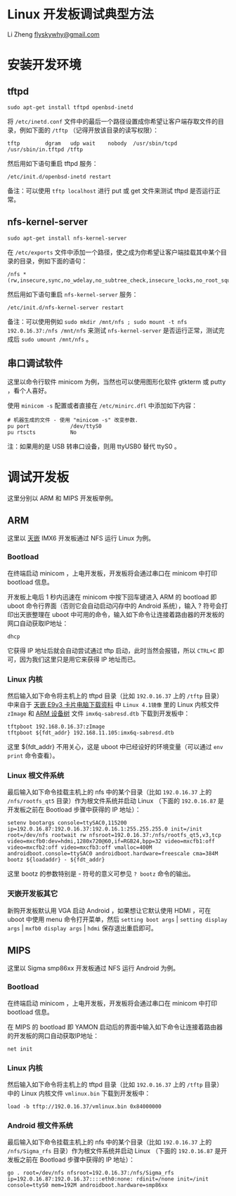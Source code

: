 # Linux 开发板调试典型方法

Li Zheng <flyskywhy@gmail.com>

# 安装开发环境

## tftpd
    sudo apt-get install tftpd openbsd-inetd

将 `/etc/inetd.conf` 文件中的最后一个路径设置成你希望让客户端存取文件的目录，例如下面的 `/tftp` （记得开放该目录的读写权限）：

    tftp		dgram	udp	wait	nobody	/usr/sbin/tcpd	/usr/sbin/in.tftpd /tftp

然后用如下语句重启 tftpd 服务：

    /etc/init.d/openbsd-inetd restart

备注：可以使用 `tftp localhost` 进行 put 或 get 文件来测试 tftpd 是否运行正常。

## nfs-kernel-server
    sudo apt-get install nfs-kernel-server

在 `/etc/exports` 文件中添加一个路径，使之成为你希望让客户端挂载其中某个目录的目录，例如下面的语句：

    /nfs *(rw,insecure,sync,no_wdelay,no_subtree_check,insecure_locks,no_root_squash)

然后用如下语句重启 `nfs-kernel-server` 服务：

    /etc/init.d/nfs-kernel-server restart

备注：可以使用例如 `sudo mkdir /mnt/nfs ; sudo mount -t nfs 192.0.16.37:/nfs /mnt/nfs` 来测试 `nfs-kernel-server` 是否运行正常，测试完成后 `sudo umount /mnt/nfs` 。

## 串口调试软件
这里以命令行软件 minicom 为例，当然也可以使用图形化软件 gtkterm 或 putty ，看个人喜好。

使用 `minicom -s` 配置或者直接在 `/etc/minirc.dfl` 中添加如下内容：
```
# 机器生成的文件 - 使用 "minicom -s" 改变参数.
pu port             /dev/ttyS0
pu rtscts           No
```

注：如果用的是 USB 转串口设备，则用 ttyUSB0 替代 ttyS0 。

# 调试开发板
这里分别以 ARM 和 MIPS 开发板举例。

## ARM
这里以 [天嵌](http://www.embedsky.com) IMX6 开发板通过 NFS 运行 Linux 为例。
### Bootload
在终端启动 minicom ，上电开发板，开发板将会通过串口在 minicom 中打印 bootload 信息。

开发板上电后 1 秒内迅速在 minicom 中按下回车键进入 ARM 的 bootload 即 uboot 命令行界面（否则它会自动启动闪存中的 Android 系统），输入 ? 符号会打印出天嵌整理在 uboot 中可用的命令，输入如下命令让连接着路由器的开发板的网口自动获取IP地址：

    dhcp

它获得 IP 地址后就会自动尝试通过 tftp 启动，此时当然会报错，所以 `CTRL+C` 即可，因为我们这里只是用它来获得 IP 地址而已。

### Linux 内核
然后输入如下命令将主机上的 tftpd 目录（比如 `192.0.16.37` 上的 `/tftp` 目录）中来自于 [天嵌 E9v3 卡片电脑下载资料](http://www.embedsky.com/index.php?g=home&m=download&a=show&id=7) 中 `Linux 4.1镜像` 里的 Linux 内核文件 `zImage` 和 [ARM 设备树](https://blog.csdn.net/21cnbao/article/details/8457546) 文件 `imx6q-sabresd.dtb` 下载到开发板中：

    tftpboot 192.168.0.16.37:zImage
    tftpboot ${fdt_addr} 192.168.11.105:imx6q-sabresd.dtb

这里 ${fdt_addr} 不用关心，这是 uboot 中已经设好的环境变量（可以通过 `env print` 命令查看）。

### Linux 根文件系统
最后输入如下命令挂载主机上的 nfs 中的某个目录（比如 `192.0.16.37` 上的 `/nfs/rootfs_qt5` 目录）作为根文件系统并启动 Linux （下面的 `192.0.16.87` 是开发板之前在 Bootload 步骤中获得的 IP 地址）：

    setenv bootargs console=ttySAC0,115200 ip=192.0.16.87:192.0.16.37:192.0.16.1:255.255.255.0 init=/init root=/dev/nfs rootwait rw nfsroot=192.0.16.37:/nfs/rootfs_qt5,v3,tcp video=mxcfb0:dev=hdmi,1280x720@60,if=RGB24,bpp=32 video=mxcfb1:off video=mxcfb2:off video=mxcfb3:off vmalloc=400M androidboot.console=ttySAC0 androidboot.hardware=freescale cma=384M
    bootz ${loadaddr} - ${fdt_addr}

这里 bootz 的参数特别是 - 符号的意义可参见 `? bootz` 命令的输出。

### 天嵌开发板其它
新购开发板默认用 VGA 启动 Android ，如果想让它默认使用 HDMI ，可在 uboot 中使用 menu 命令打开菜单，然后 `setting boot args` | `setting display args` | `mxfb0 display args` | `hdmi` 保存退出重启即可。

## MIPS
这里以 Sigma smp86xx 开发板通过 NFS 运行 Android 为例。
### Bootload
在终端启动 minicom ，上电开发板，开发板将会通过串口在 minicom 中打印 bootload 信息。

在 MIPS 的 bootload 即 YAMON 启动后的界面中输入如下命令让连接着路由器的开发板的网口自动获取IP地址：

    net init

### Linux 内核
然后输入如下命令将主机上的 tftpd 目录（比如 `192.0.16.37` 上的 `/tftp` 目录）中的 Linux 内核文件 `vmlinux.bin` 下载到开发板中：

    load -b tftp://192.0.16.37/vmlinux.bin 0x84000000

### Android 根文件系统
最后输入如下命令挂载主机上的 nfs 中的某个目录（比如 `192.0.16.37` 上的 `/nfs/Sigma_rfs` 目录）作为根文件系统并启动 Linux （下面的 `192.0.16.87` 是开发板之前在 Bootload 步骤中获得的 IP 地址）：

    go . root=/dev/nfs nfsroot=192.0.16.37:/nfs/Sigma_rfs ip=192.0.16.87:192.0.16.37::::eth0:none: rdinit=/none init=/init console=ttyS0 mem=192M androidboot.hardware=smp86xx

